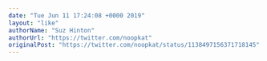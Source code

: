 ```yaml
---
date: "Tue Jun 11 17:24:08 +0000 2019"
layout: "like"
authorName: "Suz Hinton"
authorUrl: "https://twitter.com/noopkat"
originalPost: "https://twitter.com/noopkat/status/1138497156371718145"
---
```

